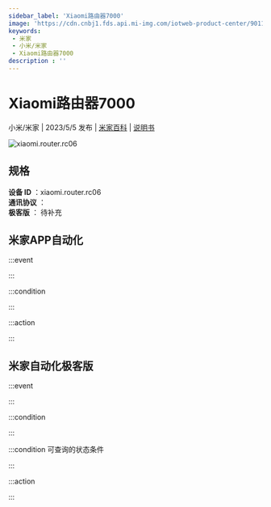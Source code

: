 ```yaml
---
sidebar_label: 'Xiaomi路由器7000'
image: 'https://cdn.cnbj1.fds.api.mi-img.com/iotweb-product-center/9011b98cda5bfea52cfc563e29174838_1660821854975.png?GalaxyAccessKeyId=AKVGLQWBOVIRQ3XLEW&Expires=9223372036854775807&Signature=IcRjGFWRrn2Zt08FvM+2XHWEn/k='
keywords: 
 - 米家
 - 小米/米家
 - Xiaomi路由器7000
description : ''
---
```

# Xiaomi路由器7000

小米/米家 | 2023/5/5 发布 | [米家百科](https://home.mi.com/webapp/content/baike/product/index.html?model=xiaomi.router.rc06) | [说明书](https://home.mi.com/views/introduction.html?model=xiaomi.router.rc06&region=cn)

![xiaomi.router.rc06](https://cdn.cnbj1.fds.api.mi-img.com/iotweb-product-center/9011b98cda5bfea52cfc563e29174838_1660821854975.png?GalaxyAccessKeyId=AKVGLQWBOVIRQ3XLEW&Expires=9223372036854775807&Signature=IcRjGFWRrn2Zt08FvM+2XHWEn/k=)

## 规格  
> 
**设备 ID** ：xiaomi.router.rc06  
**通讯协议** ：  
**极客版**  ： 待补充 


## 米家APP自动化  

:::event  

:::

:::condition  

:::

:::action   

:::

## 米家自动化极客版  

:::event  

:::

:::condition  

:::

:::condition 可查询的状态条件  

:::

:::action  

:::

        
